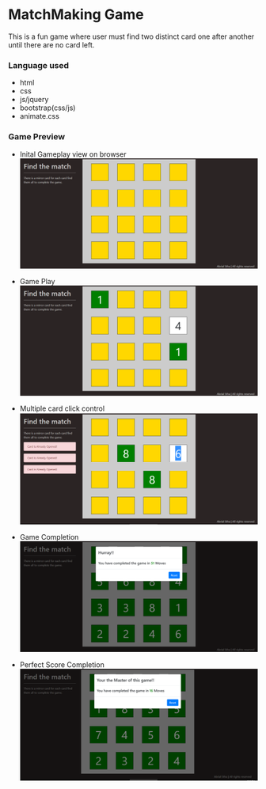 # MatchMaking Game  
This is a fun game where user must find two distinct card one after another until there are no card left.  
### Language used  
* html  
* css  
* js/jquery 
* bootstrap(css/js)
* animate.css  

### Game Preview

- Inital Gameplay view on browser  
![alt text](/img/initial_gameplay.png "Initial gameplay")  

- Game Play  
![alt text](/img/gameplay.png "Game started")  

- Multiple card click control  
![alt text](/img/multiple_click.png "Click control")  

- Game Completion  
![alt text](/img/game_completion.png "Game completion")  

- Perfect Score Completion  
![alt text](/img/perfect_gameplay.png "Perfect gameplay")
